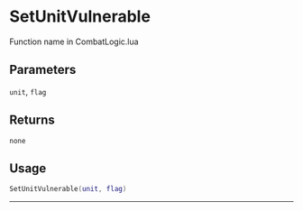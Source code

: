 # SetUnitVulnerable
Function name in CombatLogic.lua
## Parameters
`unit`, `flag`
## Returns
`none`
## Usage
```lua
SetUnitVulnerable(unit, flag)
```
---
